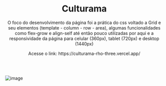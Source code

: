 <h1 align="center"> Culturama </h1>

<p align="center"> O foco do desenvolvimento da página foi a prática do css voltado a Grid e seu elementos (template - column - row - area), algumas funcionalidades como flex-grow e align-self até então pouco utilizadas por aqui e a responsividade da página para celular (360px), tablet (720px) e desktop (1440px) </p>

<p align="center"> Acesse o link: https://culturama-rho-three.vercel.app/ </p>
<br><br>

![image](https://github.com/rafaelcstock/culturama/assets/108905630/76454622-94d2-483f-a233-e4612ce06f80)

